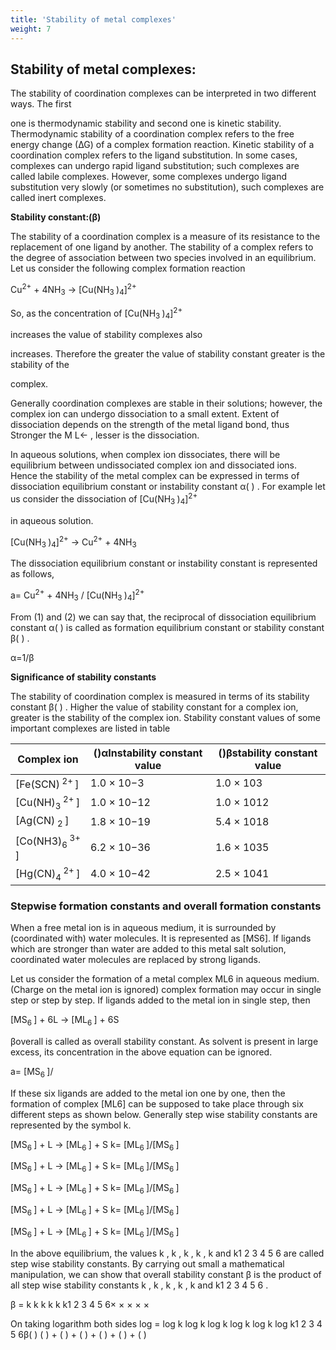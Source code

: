 ```yaml
---
title: 'Stability of metal complexes'
weight: 7
---
```

 
 
## Stability of metal complexes:
 The stability of coordination complexes can be interpreted in two different ways. The first
 
one is thermodynamic stability and second one is kinetic stability. Thermodynamic stability of a coordination complex refers to the free energy change (∆G) of a complex formation reaction. Kinetic stability of a coordination complex refers to the ligand substitution. In some cases, complexes can undergo rapid ligand substitution; such complexes are called labile complexes. However, some complexes undergo ligand substitution very slowly (or sometimes no substitution), such complexes are called inert complexes.
 
**Stability constant:(**β**)**
 
The stability of a coordination complex is a measure of its resistance to the replacement of one ligand by another. The stability of a complex refers to the degree of association between two species involved in an equilibrium. Let us consider the following complex formation reaction
 
Cu<sup>2+</sup> + 4NH<sub>3</sub> &rarr; [Cu(NH<sub>3 </sub>)<sub>4</sub>]<sup>2+</sup>
 
So, as the concentration of  [Cu(NH<sub>3 </sub>)<sub>4</sub>]<sup>2+</sup>
 
increases the value of stability complexes also
 
increases. Therefore the greater the value of stability constant greater is the stability of the
 
complex.
 
Generally coordination complexes are stable in their solutions; however, the complex ion can undergo dissociation to a small extent. Extent of dissociation depends on the strength of the metal ligand bond, thus Stronger the M L← , lesser is the dissociation.
 
 
 
In aqueous solutions, when complex ion dissociates, there will be equilibrium between undissociated complex ion and dissociated ions. Hence the stability of the metal complex can be expressed in terms of dissociation equilibrium constant or instability constant α( ) . For example let us consider the dissociation of
 [Cu(NH<sub>3 </sub>)<sub>4</sub>]<sup>2+</sup>
 
in aqueous solution.
 
 [Cu(NH<sub>3 </sub>)<sub>4</sub>]<sup>2+</sup> &rarr; Cu<sup>2+</sup> + 4NH<sub>3</sub>
 
The dissociation equilibrium constant or instability constant is represented as follows,
 
a= Cu<sup>2+</sup> + 4NH<sub>3</sub> / [Cu(NH<sub>3 </sub>)<sub>4</sub>]<sup>2+</sup>
 
From (1) and (2) we can say that, the reciprocal of dissociation equilibrium constant α( ) is called as formation equilibrium constant or stability constant β( ) .
 
 α=1/β
 
 
 
**Significance of stability constants**
 
The stability of coordination complex is measured in terms of its stability constant β( ) . Higher the value of stability constant for a complex ion, greater is the stability of the complex ion. Stability constant values of some important complexes are listed in table
 
 
 
 
| Complex ion |()αInstability constant value |()βstability constant value |
|------|------|------|
| [Fe(SCN)<sup> 2+ </sup> ] |1.0  ×  10−3 |1.0  ×  103 |
| [Cu(NH)<sub>3</sub><sup> 2+ </sup>] |1.0  ×  10−12 |1.0  ×  1012 |
| [Ag(CN)<sub> 2 </sub>] |1.8  ×  10−19 |5.4  ×  1018 |
| [Co(NH3)<sub>6</sub><sup> 3+ </sup>] |6.2  ×  10−36 |1.6  ×  1035 |
| [Hg(CN)<sub>4</sub><sup> 2+ </sup>] |4.0  ×  10−42 |2.5  ×  1041 |
 
### Stepwise formation constants and overall formation constants
 
 
When a free metal ion is in aqueous medium, it is surrounded by (coordinated with) water molecules. It is represented as \[MS6\]. If ligands which are stronger than water are added to this metal salt solution, coordinated water molecules are replaced by strong ligands.
 
Let us consider the formation of a metal complex ML6 in aqueous medium.(Charge on the metal ion is ignored) complex formation may occur in single step or step by step. If ligands added to the metal ion in single step, then
 
 [MS<sub>6 </sub>] + 6L &rarr; [ML<sub>6 </sub>] + 6S
 
βoverall is called as overall stability constant. As solvent is present in large excess, its concentration in the above equation can be ignored.
 
a=  [MS<sub>6 </sub>]/
 
 
 
If these six ligands are added to the metal ion one by one, then the formation of complex \[ML6\] can be supposed to take place through six different steps as shown below. Generally step wise stability constants are represented by the symbol k.
 
[MS<sub>6 </sub>] + L  &rarr; [ML<sub>6 </sub>] + S
k= [ML<sub>6 </sub>]/[MS<sub>6 </sub>]
 
 
[MS<sub>6 </sub>] + L  &rarr; [ML<sub>6 </sub>] + S
k= [ML<sub>6 </sub>]/[MS<sub>6 </sub>]
 
 
[MS<sub>6 </sub>] + L  &rarr; [ML<sub>6 </sub>] + S
k= [ML<sub>6 </sub>]/[MS<sub>6 </sub>]
 
 
[MS<sub>6 </sub>] + L  &rarr; [ML<sub>6 </sub>] + S
k= [ML<sub>6 </sub>]/[MS<sub>6 </sub>]
 
[MS<sub>6 </sub>] + L  &rarr; [ML<sub>6 </sub>] + S
k= [ML<sub>6 </sub>]/[MS<sub>6 </sub>]
 
 
 
 
 
 
In the above equilibrium, the values k , k , k , k , k and k1 2 3 4 5 6 are called step wise stability constants. By carrying out small a mathematical manipulation, we can show that overall stability constant β is the product of all step wise stability constants k , k , k , k , k and k1 2 3 4 5 6 .
 
β = k k k k k k1 2 3 4 5 6× × × × ×
 
On taking logarithm both sides log = log k log k log k log k log k log k1 2 3 4 5 6β( ) ( ) + ( ) + ( ) + ( ) + ( ) + ( )
 